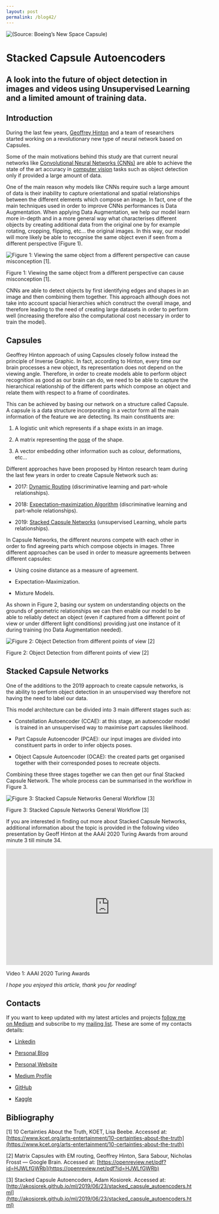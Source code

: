 ```yaml
---
layout: post
permalink: /blog42/
---
```


![(Source: [Boeing’s New Space Capsule](https://www.engineering.com/3DPrinting/3DPrintingArticles/ArticleID/6059/Boeings-New-Space-Capsule.aspx))](https://cdn-images-1.medium.com/max/2000/1*M5vV3_VokSilHgWHXhmilw.jpeg)

# Stacked Capsule Autoencoders

## A look into the future of object detection in images and videos using Unsupervised Learning and a limited amount of training data.

## Introduction

During the last few years, [Geoffrey Hinton](https://en.wikipedia.org/wiki/Geoffrey_Hinton) and a team of researchers started working on a revolutionary new type of neural network based on Capsules.

Some of the main motivations behind this study are that current neural networks like [Convolutional Neural Networks (CNNs)](https://en.wikipedia.org/wiki/Convolutional_neural_network) are able to achieve the state of the art accuracy in [computer vision](https://towardsdatascience.com/roadmap-to-computer-vision-79106beb8be4) tasks such as object detection only if provided a large amount of data. 

One of the main reason why models like CNNs require such a large amount of data is their inability to capture orientational and spatial relationships between the different elements which compose an image. In fact, one of the main techniques used in order to improve CNNs performances is Data Augmentation. When applying Data Augmentation, we help our model learn more in-depth and in a more general way what characterises different objects by creating additional data from the original one by for example rotating, cropping, flipping, etc… the original images. In this way, our model will more likely be able to recognise the same object even if seen from a different perspective (Figure 1).

![Figure 1: Viewing the same object from a different perspective can cause misconception [1].](https://cdn-images-1.medium.com/max/2000/1*raMNsT7H947BObauwCRttQ.png)

Figure 1: Viewing the same object from a different perspective can cause misconception [1].

CNNs are able to detect objects by first identifying edges and shapes in an image and then combining them together. This approach although does not take into account spacial hierarchies which construct the overall image, and therefore leading to the need of creating large datasets in order to perform well (increasing therefore also the computational cost necessary in order to train the model).

## Capsules

Geoffrey Hinton approach of using Capsules closely follow instead the principle of Inverse Graphic. In fact, according to Hinton, every time our brain processes a new object, its representation does not depend on the viewing angle. Therefore, in order to create models able to perform object recognition as good as our brain can do, we need to be able to capture the hierarchical relationship of the different parts which compose an object and relate them with respect to a frame of coordinates. 

This can be achieved by basing our network on a structure called Capsule. A capsule is a data structure incorporating in a vector form all the main information of the feature we are detecting. Its main constituents are:

 1. A logistic unit which represents if a shape exists in an image.

 2. A matrix representing the [pose](http://homepages.inf.ed.ac.uk/rbf/CVonline/LOCAL_COPIES/MARBLE/high/pose/express.htm) of the shape.

 3. A vector embedding other information such as colour, deformations, etc…

Different approaches have been proposed by Hinton research team during the last few years in order to create Capsule Network such as:

* 2017: [Dynamic Routing](https://arxiv.org/abs/1710.09829) (discriminative learning and part-whole relationships).

* 2018: [Expectation–maximization Algorithm](https://www.cs.toronto.edu/~hinton/absps/EMcapsules.pdf) (discriminative learning and part-whole relationships).

* 2019: [Stacked Capsule Networks](https://arxiv.org/abs/1906.06818) (unsupervised Learning, whole parts relationships).

In Capsule Networks, the different neurons compete with each other in order to find agreeing parts which compose objects in images. Three different approaches can be used in order to measure agreements between different capsules:

* Using cosine distance as a measure of agreement.

* Expectation-Maximization.

* Mixture Models.

As shown in Figure 2, basing our system on understanding objects on the grounds of geometric relationships we can then enable our model to be able to reliably detect an object (even if captured from a different point of view or under different light conditions) providing just one instance of it during training (no Data Augmentation needed). 

![Figure 2: Object Detection from different points of view [2]](https://cdn-images-1.medium.com/max/2000/1*gHnUO-A3vYj0qtqHXSkGPw.png)

Figure 2: Object Detection from different points of view [2]

## Stacked Capsule Networks

One of the additions to the 2019 approach to create capsule networks, is the ability to perform object detection in an unsupervised way therefore not having the need to label our data.

This model architecture can be divided into 3 main different stages such as:

* Constellation Autoencoder (CCAE): at this stage, an autoencoder model is trained in an unsupervised way to maximise part capsules likelihood.

* Part Capsule Autoencoder (PCAE): our input images are divided into constituent parts in order to infer objects poses.

* Object Capsule Autoencoder (OCAE): the created parts get organised together with their corresponded poses to recreate objects.

Combining these three stages together we can then get our final Stacked Capsule Network. The whole process can be summarised in the workflow in Figure 3.

![Figure 3: Stacked Capsule Networks General Workflow [3]](https://cdn-images-1.medium.com/max/2400/1*W_mGUOZzEYyeZnUchnq0WQ.jpeg)

Figure 3: Stacked Capsule Networks General Workflow [3]

If you are interested in finding out more about Stacked Capsule Networks, additional information about the topic is provided in the following video presentation by Geoff Hinton at the AAAI 2020 Turing Awards from around minute 3 till minute 34.

<div>
<iframe width="560" height="315" src="https://www.youtube.com/embed/UX8OubxsY8w" frameborder="0" allow="accelerometer; autoplay; encrypted-media; gyroscope; picture-in-picture" allowfullscreen></iframe>
</div>

Video 1: AAAI 2020 Turing Awards

*I hope you enjoyed this article, thank you for reading!*

## Contacts

If you want to keep updated with my latest articles and projects [follow me on Medium](https://medium.com/@pierpaoloippolito28?source=post_page---------------------------) and subscribe to my [mailing list](http://eepurl.com/gwO-Dr?source=post_page---------------------------). These are some of my contacts details:

* [Linkedin](https://uk.linkedin.com/in/pier-paolo-ippolito-202917146?source=post_page---------------------------)

* [Personal Blog](https://pierpaolo28.github.io/blog/?source=post_page---------------------------)

* [Personal Website](https://pierpaolo28.github.io/?source=post_page---------------------------)

* [Medium Profile](https://towardsdatascience.com/@pierpaoloippolito28?source=post_page---------------------------)

* [GitHub](https://github.com/pierpaolo28?source=post_page---------------------------)

* [Kaggle](https://www.kaggle.com/pierpaolo28?source=post_page---------------------------)

## Bibliography

[1] 10 Certainties About the Truth, KOET, Lisa Beebe. Accessed at: [https://www.kcet.org/arts-entertainment/10-certainties-about-the-truth](https://www.kcet.org/arts-entertainment/10-certainties-about-the-truth)

[2] Matrix Capsules with EM routing, Geoffrey Hinton, Sara Sabour, Nicholas Frosst — Google Brain. Accessed at: [https://openreview.net/pdf?id=HJWLfGWRb](https://openreview.net/pdf?id=HJWLfGWRb)

[3] Stacked Capsule Autoencoders, Adam Kosiorek. Accessed at: [http://akosiorek.github.io/ml/2019/06/23/stacked_capsule_autoencoders.html](http://akosiorek.github.io/ml/2019/06/23/stacked_capsule_autoencoders.html)